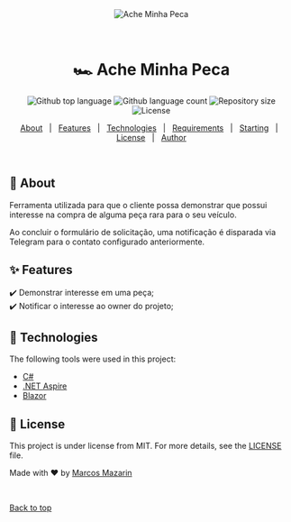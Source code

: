 <div align="center" id="top"> 
  <img src="./.github/app.gif" alt="Ache Minha Peca" />

&#xa0;

  <!-- <a href="https://acheminhapeca.netlify.app">Demo</a> -->
</div>

<h1 align="center"> 🏎 Ache Minha Peca</h1>

<p align="center">
  <img alt="Github top language" src="https://img.shields.io/github/languages/top/marcosmazarin/ache-minha-peca?color=56BEB8">

  <img alt="Github language count" src="https://img.shields.io/github/languages/count/marcosmazarin/ache-minha-peca?color=56BEB8">

  <img alt="Repository size" src="https://img.shields.io/github/repo-size/marcosmazarin/ache-minha-peca?color=56BEB8">

  <img alt="License" src="https://img.shields.io/github/license/marcosmazarin/ache-minha-peca?color=56BEB8">

  <!-- <img alt="Github issues" src="https://img.shields.io/github/issues/{{YOUR_GITHUB_USERNAME}}/ache-minha-peca?color=56BEB8" /> -->

  <!-- <img alt="Github forks" src="https://img.shields.io/github/forks/{{YOUR_GITHUB_USERNAME}}/ache-minha-peca?color=56BEB8" /> -->

  <!-- <img alt="Github stars" src="https://img.shields.io/github/stars/{{YOUR_GITHUB_USERNAME}}/ache-minha-peca?color=56BEB8" /> -->
</p>

<!-- Status -->

<!-- <h4 align="center">
	🚧  Ache Minha Peca 🚀 Under construction...  🚧
</h4>

<hr> -->

<p align="center">
  <a href="#dart-about">About</a> &#xa0; | &#xa0; 
  <a href="#sparkles-features">Features</a> &#xa0; | &#xa0;
  <a href="#rocket-technologies">Technologies</a> &#xa0; | &#xa0;
  <a href="#white_check_mark-requirements">Requirements</a> &#xa0; | &#xa0;
  <a href="#checkered_flag-starting">Starting</a> &#xa0; | &#xa0;
  <a href="#memo-license">License</a> &#xa0; | &#xa0;
  <a href="https://github.com/marcosmazarin" target="_blank">Author</a>
</p>

<br>

## :dart: About

Ferramenta utilizada para que o cliente possa demonstrar que possui interesse na compra de alguma peça rara para o seu veículo.

Ao concluir o formulário de solicitação, uma notificação é disparada via Telegram para o contato configurado anteriormente.

## :sparkles: Features

:heavy_check_mark: Demonstrar interesse em uma peça;\
:heavy_check_mark: Notificar o interesse ao owner do projeto;

## :rocket: Technologies

The following tools were used in this project:

- [C#](https://learn.microsoft.com/pt-br/dotnet/csharp/)
- [.NET Aspire](https://learn.microsoft.com/pt-br/dotnet/aspire/get-started/aspire-overview)
- [Blazor](https://dotnet.microsoft.com/pt-br/apps/aspnet/web-apps/blazor)

<!--## :white_check_mark: Requirements

Before starting :checkered_flag:, you need to have [Git](https://git-scm.com) and [Node](https://nodejs.org/en/) installed.

## :checkered_flag: Starting

```bash
# Clone this project
$ git clone https://github.com/marcosmazarin/ache-minha-peca

# Access
$ cd ache-minha-peca

# Install dependencies
$ yarn

# Run the project
$ yarn start

# The server will initialize in the <http://localhost:3000>
```
-->

## :memo: License

This project is under license from MIT. For more details, see the [LICENSE](LICENSE.md) file.

Made with :heart: by <a href="https://github.com/marcosmazarin" target="_blank">Marcos Mazarin</a>

&#xa0;

<a href="#top">Back to top</a>
